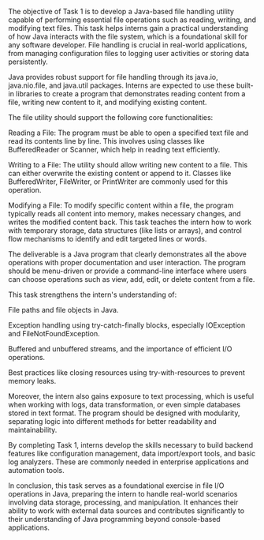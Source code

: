 The objective of Task 1 is to develop a Java-based file handling utility capable of performing essential file operations such as reading, writing, and modifying text files. This task helps interns gain a practical understanding of how Java interacts with the file system, which is a foundational skill for any software developer. File handling is crucial in real-world applications, from managing configuration files to logging user activities or storing data persistently.

Java provides robust support for file handling through its java.io, java.nio.file, and java.util packages. Interns are expected to use these built-in libraries to create a program that demonstrates reading content from a file, writing new content to it, and modifying existing content.

The file utility should support the following core functionalities:

Reading a File: The program must be able to open a specified text file and read its contents line by line. This involves using classes like BufferedReader or Scanner, which help in reading text efficiently.

Writing to a File: The utility should allow writing new content to a file. This can either overwrite the existing content or append to it. Classes like BufferedWriter, FileWriter, or PrintWriter are commonly used for this operation.

Modifying a File: To modify specific content within a file, the program typically reads all content into memory, makes necessary changes, and writes the modified content back. This task teaches the intern how to work with temporary storage, data structures (like lists or arrays), and control flow mechanisms to identify and edit targeted lines or words.

The deliverable is a Java program that clearly demonstrates all the above operations with proper documentation and user interaction. The program should be menu-driven or provide a command-line interface where users can choose operations such as view, add, edit, or delete content from a file.

This task strengthens the intern's understanding of:

File paths and file objects in Java.

Exception handling using try-catch-finally blocks, especially IOException and FileNotFoundException.

Buffered and unbuffered streams, and the importance of efficient I/O operations.

Best practices like closing resources using try-with-resources to prevent memory leaks.

Moreover, the intern also gains exposure to text processing, which is useful when working with logs, data transformation, or even simple databases stored in text format. The program should be designed with modularity, separating logic into different methods for better readability and maintainability.

By completing Task 1, interns develop the skills necessary to build backend features like configuration management, data import/export tools, and basic log analyzers. These are commonly needed in enterprise applications and automation tools.

In conclusion, this task serves as a foundational exercise in file I/O operations in Java, preparing the intern to handle real-world scenarios involving data storage, processing, and manipulation. It enhances their ability to work with external data sources and contributes significantly to their understanding of Java programming beyond console-based applications.

